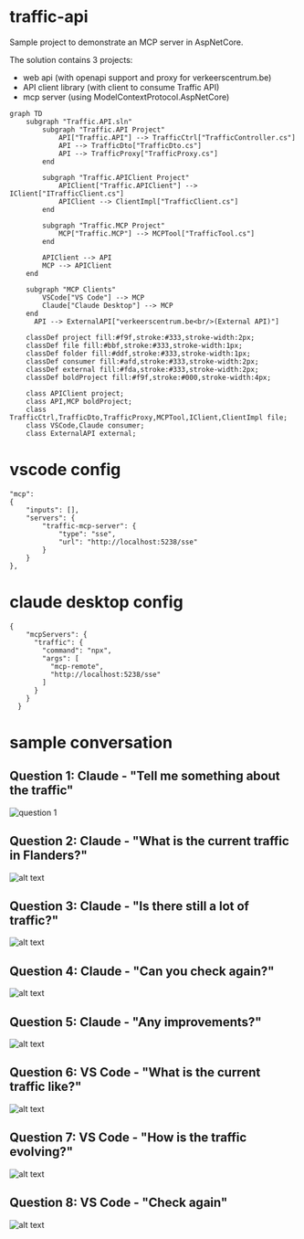 # traffic-api

Sample project to demonstrate an MCP server in AspNetCore.

The solution contains 3 projects:
- web api (with openapi support and proxy for verkeerscentrum.be)
- API client library (with client to consume Traffic API)
- mcp server (using ModelContextProtocol.AspNetCore)

```mermaid
graph TD
    subgraph "Traffic.API.sln"
        subgraph "Traffic.API Project"
            API["Traffic.API"] --> TrafficCtrl["TrafficController.cs"]
            API --> TrafficDto["TrafficDto.cs"]
            API --> TrafficProxy["TrafficProxy.cs"]
        end
        
        subgraph "Traffic.APIClient Project"
            APIClient["Traffic.APIClient"] --> IClient["ITrafficClient.cs"]
            APIClient --> ClientImpl["TrafficClient.cs"]
        end

        subgraph "Traffic.MCP Project"
            MCP["Traffic.MCP"] --> MCPTool["TrafficTool.cs"]            
        end
        
        APIClient --> API
        MCP --> APIClient
    end

    subgraph "MCP Clients"
        VSCode["VS Code"] --> MCP
        Claude["Claude Desktop"] --> MCP
    end
      API --> ExternalAPI["verkeerscentrum.be<br/>(External API)"]
    
    classDef project fill:#f9f,stroke:#333,stroke-width:2px;
    classDef file fill:#bbf,stroke:#333,stroke-width:1px;
    classDef folder fill:#ddf,stroke:#333,stroke-width:1px;
    classDef consumer fill:#afd,stroke:#333,stroke-width:2px;
    classDef external fill:#fda,stroke:#333,stroke-width:2px;
    classDef boldProject fill:#f9f,stroke:#000,stroke-width:4px;
    
    class APIClient project;
    class API,MCP boldProject;
    class TrafficCtrl,TrafficDto,TrafficProxy,MCPTool,IClient,ClientImpl file;
    class VSCode,Claude consumer;
    class ExternalAPI external;
```

# vscode config 

```
"mcp": 
{
    "inputs": [],
    "servers": {            
        "traffic-mcp-server": {
            "type": "sse",
            "url": "http://localhost:5238/sse"
        }
    }
},
```

# claude desktop config

```
{
    "mcpServers": {
      "traffic": {
        "command": "npx",
        "args": [
          "mcp-remote",
          "http://localhost:5238/sse"
        ]
      }
    }
  }
```

# sample conversation

## Question 1: Claude - "Tell me something about the traffic"

![question 1](img/image-0.png)

## Question 2: Claude - "What is the current traffic in Flanders?"

![alt text](img/image-1.png)

## Question 3: Claude - "Is there still a lot of traffic?"

![alt text](img/image-2.png)

## Question 4: Claude - "Can you check again?"

![alt text](img/image-3.png)

## Question 5: Claude - "Any improvements?"

![alt text](img/image-4.png)

## Question 6: VS Code - "What is the current traffic like?"

![alt text](img/image-5.png)

## Question 7: VS Code - "How is the traffic evolving?"

![alt text](img/image-6.png)

## Question 8: VS Code - "Check again"

![alt text](img/image-7.png)

